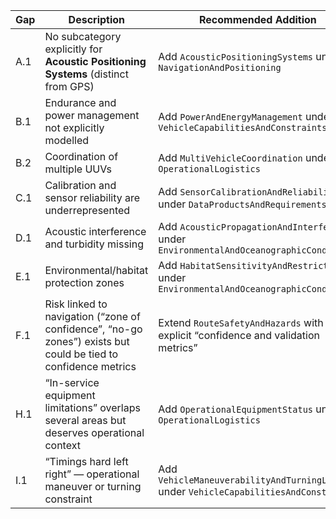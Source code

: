 | Gap | Description                                                                                                    | Recommended Addition                                                                     |
| --- | -------------------------------------------------------------------------------------------------------------- | ---------------------------------------------------------------------------------------- |
| A.1 | No subcategory explicitly for **Acoustic Positioning Systems** (distinct from GPS)                             | Add `AcousticPositioningSystems` under `NavigationAndPositioning`                        |
| B.1 | Endurance and power management not explicitly modelled                                                         | Add `PowerAndEnergyManagement` under `VehicleCapabilitiesAndConstraints`                 |
| B.2 | Coordination of multiple UUVs                                                                                  | Add `MultiVehicleCoordination` under `OperationalLogistics`                              |
| C.1 | Calibration and sensor reliability are underrepresented                                                        | Add `SensorCalibrationAndReliability` under `DataProductsAndRequirements`                |
| D.1 | Acoustic interference and turbidity missing                                                                    | Add `AcousticPropagationAndInterference` under `EnvironmentalAndOceanographicConditions` |
| E.1 | Environmental/habitat protection zones                                                                         | Add `HabitatSensitivityAndRestrictions` under `EnvironmentalAndOceanographicConditions`  |
| F.1 | Risk linked to navigation (“zone of confidence”, “no-go zones”) exists but could be tied to confidence metrics | Extend `RouteSafetyAndHazards` with explicit “confidence and validation metrics”         |
| H.1 | “In-service equipment limitations” overlaps several areas but deserves operational context                     | Add `OperationalEquipmentStatus` under `OperationalLogistics`                            |
| I.1 | “Timings hard left right” — operational maneuver or turning constraint                                         | Add `VehicleManeuverabilityAndTurningLimits` under `VehicleCapabilitiesAndConstraints`   |
